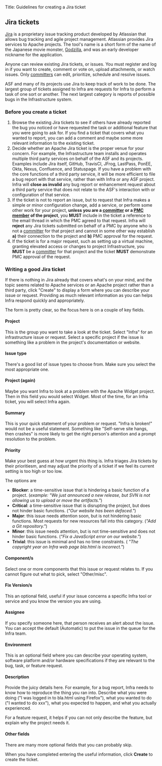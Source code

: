 Title: Guidelines for creating a Jira ticket

## Jira tickets

<a href="https://issues.apache.org/jira" target="_blank">Jira</a> is a proprietary issue tracking product developed by Atlassian that allows bug tracking and agile project management. Atlassian provides Jira services to Apache projects. The tool's name is a short form of the name of the Japanese movie monster, <a href="https://en.wikipedia.org/wiki/Jira_(software)" target="_blank">Godzilla</a>, and was an early developer nickname for the application.

Anyone can review existing Jira tickets, or issues. You must register and log in if you want to create, comment or vote on, upload attachments, or watch issues. Only <a href="https://www.apache.org/foundation/how-it-works.html#committers" target="_blank">committers</a> can edit, prioritize, schedule and resolve issues.

ASF and many of its projects use Jira to keep track of work to be done. The largest group of tickets assigned to Infra are requests for Infra to perform a task of one sort or another. The next largest category is reports of possible bugs in the Infrastructure system.

### Before you create a ticket

  1. Browse the existing Jira tickets to see if others have already reported the bug you noticed or have requested the task or additional feature that you were going to ask for. If you find a ticket that covers what you wanted to report, you can add a comment and maybe some more relevant information to the existing ticket.
  2. Decide whether an Apache Jira ticket is the proper venue for your concern. For example, the Infrastructure team installs and operates multiple third party services on behalf of the ASF and its projects. Examples include Jira itself, GitHub, TravisCI, JFrog, LastPass, PonEE, Okta, Nexus, Confluence, and Statuspage. If you have a problem with the core functions of a third party service, it will be more efficient to file a bug report with that service, rather than with Infra or any ASF project. Infra will **close as invalid** any bug report or enhancement request about a third party service that does not relate to the ASF's interaction with or configuration of that service.
  3. If the ticket is not to report an issue, but to request that Infra makes a simple or minor configuration change, add a service, or perform some other work for your project, **unless you are a <a href="https://www.apache.org/foundation/how-it-works.html#committers" target="_blank">committer</a> or a <a href="https://www.apache.org/foundation/how-it-works.html#pmc-members" target="_blank">PMC member</a> of the project**, you **MUST** include in the ticket a reference to the email thread in which the PMC agreed to that request. Infra will **reject** any Jira tickets submitted on behalf of a PMC by anyone who is not a <a href="https://www.apache.org/foundation/how-it-works.html#committers" target="_blank">committer</a> for that project and cannot in some other way establish **a)** their connection to the project and **b)** PMC approval for the request.
  4. If the ticket is for a major request, such as setting up a virtual machine, granting elevated access or changes to project Infrastructure, you **MUST** be a <a href="https://www.apache.org/foundation/how-it-works.html#committers" target="_blank">committer</a> for that project and the ticket **MUST** demonstrate PMC approval of the request.

### Writing a good Jira ticket
If there is nothing in Jira already that covers what's on your mind, and the topic seems related to Apache services or an Apache project rather than a third party, click "Create" to display a form where you can describe your issue or request. Providing as much relevant information as you can helps Infra respond quickly and appropriately.

The form is pretty clear, so the focus here is on a couple of key fields.

#### Project
This is the group you want to take a look at the ticket. Select "Infra" for an infrastructure issue or request. Select a specific project if the issue is something like a problem in the project's documentation or website.

#### Issue type
There's a good list of issue types to choose from. Make sure you select the most appropriate one.

#### Project (again)
Maybe you want Infra to look at a problem with the Apache Widget project. Then in this field you would select Widget. Most of the time, for an Infra ticket, you will select Infra again.

#### Summary
This is your quick statement of your problem or request. "Infra is broken!" would not be a useful statement. Something like "Self-serve site hangs, then crashes" is more likely to get the right person's attention and a prompt resolution to the problem.

#### Priority
Make your best guess at how urgent this thing is. Infra triages Jira tickets by their prioritiesm, and may adjust the priority of a ticket if we feel its current setting is too high or too low.

The options are

  - **Blocker**: a time-sensitive issue that is hindering a basic function of a project. (_example: "We just announced a new release, but SVN is not allowing us to upload or move the artifacts."_)
  - **Critical**: a time-sensitive issue that is disrupting the project, but does not hinder basic functions. (_"Our website has been defaced."_)
  - **Major**: this issue needs attention soon, but is not hindering basic functions. Most requests for new resources fall into this category. (_"Add a Git repository."_)
  - **Minor**: this issue needs attention, but is not time-sensitive and does not hinder basic functions. (_"Fix a JavaScript error on our website."_)
  - **Trivial**: this issue is minimal and has no time constraints. ( _"The copyright year on Infra web page bla.html is incorrect."_)

#### Component/s
Select one or more components that this issue or request relates to. If you cannot figure out what to pick, select "Other/misc".

#### Fix Version/s
This an optional field, useful if your issue concerns a specific Infra tool or service and you know the version you are using.

#### Assignee
If you specify someone here, that person receives an alert about the issue. You can accept the default (Automatic) to put the issue in the queue for the Infra team.

#### Environment
This is an optional field where you can describe your operating system, software platform and/or hardware specifications if they are relevant to the bug, task, or feature request.

#### Description
Provide the juicy details here. For example, for a bug report, Infra needs to know how to reproduce the thing you ran into. Describe what you were doing ("I was logged in to bla.html using Firefox"), what you wanted to do ("I wanted to do xxx"), what you expected to happen, and what you actually experienced.

For a feature request, it helps if you can not only describe the feature, but explain why the project needs it.

#### Other fields
There are many more optional fields that you can probably skip.

When you have completed entering the useful information, click **Create** to create the ticket.
